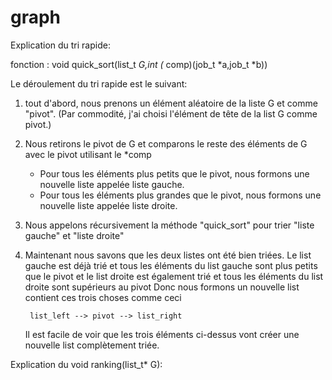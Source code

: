 # graph

Explication du tri rapide:

fonction :  void quick_sort(list_t *G,int (* comp)(job_t *a,job_t *b))

Le déroulement du tri rapide est le suivant:

1) tout d'abord, nous prenons un élément aléatoire de la liste G et comme "pivot".
    (Par commodité, j'ai choisi l'élément de tête de la list G comme pivot.)
    
2) Nous retirons le pivot de G et comparons le reste des éléments de G avec le pivot utilisant le *comp
   - Pour tous les éléments plus petits que le pivot, nous formons une nouvelle liste appelée liste gauche.
   - Pour tous les éléments plus grandes que le pivot, nous formons une nouvelle liste appelée liste droite.
   
3) Nous appelons récursivement la méthode "quick_sort" pour trier "liste gauche" et "liste droite"

4) Maintenant nous savons que les deux listes ont été bien triées.
   Le list gauche est déjà trié et tous les éléments du list gauche sont plus petits que le pivot
   et le list droite est également trié et tous les éléments du list droite sont supérieurs au pivot
   Donc nous formons un nouvelle list contient ces trois choses comme ceci     
        
        list_left --> pivot --> list_right

   Il est facile de voir que les trois éléments ci-dessus vont créer une nouvelle list complètement triée.
   


Explication du void ranking(list_t* G):


